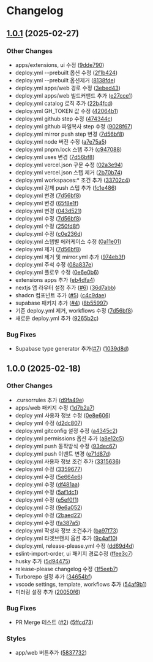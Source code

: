 # Changelog

## [1.0.1](https://github.com/it-diots/it-diots/compare/v1.0.0...v1.0.1) (2025-02-27)


### Other Changes

* apps/extensions, ui 수정 ([9dde790](https://github.com/it-diots/it-diots/commit/9dde790c49f7635f74bb510fbb089536bcabb764))
* deploy.yml --prebuilt 옵션 수정 ([2f1b424](https://github.com/it-diots/it-diots/commit/2f1b424331cc4c1e7d46a9858c2a0429274345a8))
* deploy.yml --prebuilt 옵션제거 ([8138fde](https://github.com/it-diots/it-diots/commit/8138fdecca57dc39d3b4784b1a487ddaa6dfe2d4))
* deploy.yml apps/web 경로 수정 ([3ebed43](https://github.com/it-diots/it-diots/commit/3ebed4387b0de35ff7394555e6f7208772834f61))
* deploy.yml apps/web 빌드커맨드 추가 ([e27cce1](https://github.com/it-diots/it-diots/commit/e27cce101cab1299bfd075aaf8122b852cabf3b8))
* deploy.yml catalog 로직 추가 ([22b4fcd](https://github.com/it-diots/it-diots/commit/22b4fcd5d9cebc85a54d4b17b3c1d268ba3b846e))
* deploy.yml GH_TOKEN 값 수정 ([42064b1](https://github.com/it-diots/it-diots/commit/42064b12184f1d7815fbaa7e55a975296e5de526))
* deploy.yml github step 수정 ([474344c](https://github.com/it-diots/it-diots/commit/474344cd9ca7b54b6660af051fe18f92848c013f))
* deploy.yml github 파일복사 step 수정 ([9028f67](https://github.com/it-diots/it-diots/commit/9028f67ef3e94c6c409ae2b3ce44c4413d2b672f))
* deploy.yml mirror push step 변경 ([7d56bf8](https://github.com/it-diots/it-diots/commit/7d56bf898ba9b989933d411650f184701e2cb242))
* deploy.yml node 버전 수정 ([a7e75a5](https://github.com/it-diots/it-diots/commit/a7e75a5651dacd263337d182e9e8a52ed6640603))
* deploy.yml pnpm.lock 스텝 추가 ([c947088](https://github.com/it-diots/it-diots/commit/c9470886be5e81b681d36cdc600ca286500228f7))
* deploy.yml uses 변경 ([7d56bf8](https://github.com/it-diots/it-diots/commit/7d56bf898ba9b989933d411650f184701e2cb242))
* deploy.yml vercel.json 구문 수정 ([02a3e94](https://github.com/it-diots/it-diots/commit/02a3e946ec0be2e4b282c0f73353e32f0061175f))
* deploy.yml vercel.json 스텝 제거 ([2b70b74](https://github.com/it-diots/it-diots/commit/2b70b749319ba58cb190dcd12714cde42e97fdcf))
* deploy.yml workspaces:* 조건 추가 ([33702c4](https://github.com/it-diots/it-diots/commit/33702c479216809aca9a5265ccb7bf0ee4716bc6))
* deploy.yml 강제 push 스텝 추가 ([fc1e486](https://github.com/it-diots/it-diots/commit/fc1e486301b4d2b0692311a48e03710abae7a520))
* deploy.yml 변경 ([7d56bf8](https://github.com/it-diots/it-diots/commit/7d56bf898ba9b989933d411650f184701e2cb242))
* deploy.yml 변경 ([65f8e1f](https://github.com/it-diots/it-diots/commit/65f8e1fe70822974b468128320675ac4a5b0a8b7))
* deploy.yml 변경 ([043d521](https://github.com/it-diots/it-diots/commit/043d521b5b9e9392bcab98371492c54c9969243c))
* deploy.yml 수정 ([7d56bf8](https://github.com/it-diots/it-diots/commit/7d56bf898ba9b989933d411650f184701e2cb242))
* deploy.yml 수정 ([250fd8f](https://github.com/it-diots/it-diots/commit/250fd8fa3725a3cfe435529a3fae94f072b2261d))
* deploy.yml 수정 ([c0e236d](https://github.com/it-diots/it-diots/commit/c0e236d4d1187f4573737f505bed8e8a1dc66036))
* deploy.yml 스텝별 에러케이스 수정 ([0a11e01](https://github.com/it-diots/it-diots/commit/0a11e0135bbd848ee429720a3f2a775188a8afca))
* deploy.yml 제거 ([7d56bf8](https://github.com/it-diots/it-diots/commit/7d56bf898ba9b989933d411650f184701e2cb242))
* deploy.yml 제거 및 mirror.yml 추가 ([974eb3f](https://github.com/it-diots/it-diots/commit/974eb3f5a28125bb4252142fe8ecd76003867298))
* deploy.yml 주석 수정 ([08a837e](https://github.com/it-diots/it-diots/commit/08a837ec441e3b5575a30c7b15eb12b3a6a6a20a))
* deploy.yml 플로우 수정 ([0e6e0b6](https://github.com/it-diots/it-diots/commit/0e6e0b6e082c31ac88e42c3310a1c9fee301a527))
* extensions apps 추가 ([eb4dfa4](https://github.com/it-diots/it-diots/commit/eb4dfa4292ff60a820b47801ce838569db8e909f))
* nextjs 앱 라우터 설정 추가 ([#6](https://github.com/it-diots/it-diots/issues/6)) ([36d7abb](https://github.com/it-diots/it-diots/commit/36d7abb18a391058184ef5a92ad827c289e5bb65))
* shadcn 컴포넌트 추가 ([#5](https://github.com/it-diots/it-diots/issues/5)) ([c4c9dae](https://github.com/it-diots/it-diots/commit/c4c9dae90a67221d4dab94a40622c33fe36c33a6))
* supabase 패키지 추가 ([#4](https://github.com/it-diots/it-diots/issues/4)) ([8b55997](https://github.com/it-diots/it-diots/commit/8b5599791b8416b1fbf27582bd48aec147101c63))
* 기존 deploy.yml 제거, workflows 수정 ([7d56bf8](https://github.com/it-diots/it-diots/commit/7d56bf898ba9b989933d411650f184701e2cb242))
* 새로운 deploy.yml 추가 ([9265b2c](https://github.com/it-diots/it-diots/commit/9265b2c683e7399ec1b7601e34d46f77a997310d))


### Bug Fixes

* Supabase type generator 추가([#7](https://github.com/it-diots/it-diots/issues/7)) ([1039d8d](https://github.com/it-diots/it-diots/commit/1039d8d4f9140da7b0d7761f3d8e5b4f7ad64e64))

## 1.0.0 (2025-02-18)


### Other Changes

* .cursorrules 추가 ([d9fa49e](https://github.com/it-diots/it-diots/commit/d9fa49e21c744014e95e5f6c51d30074c2ef5f8b))
* apps/web 패키지 수정 ([1d7b2a7](https://github.com/it-diots/it-diots/commit/1d7b2a7c610dd6aec482e027832cbb9b5f17be69))
* deploy yml 사용자 정보 수정 ([0e8e606](https://github.com/it-diots/it-diots/commit/0e8e606bd48d6faa78b52071ac1bcc8c1399f01c))
* deploy yml 수정 ([d2dc807](https://github.com/it-diots/it-diots/commit/d2dc807f627236e273324cd66416700e95df6d7c))
* deploy.yml gitconfig 설정 수정 ([a4345c2](https://github.com/it-diots/it-diots/commit/a4345c28d0524856d00ab4ef11cb890f8f84b72b))
* deploy.yml permissions 옵션 추가 ([a8e12c5](https://github.com/it-diots/it-diots/commit/a8e12c52b19028ea5de1016c36aec1b82f08a60e))
* deploy.yml push 동작방식 수정 ([93dec67](https://github.com/it-diots/it-diots/commit/93dec679ffbf5a812560e233316ab4124f79e7db))
* deploy.yml push 이벤트 변경 ([e71d87d](https://github.com/it-diots/it-diots/commit/e71d87d67f5bf297b8a567f6a9f941b64a13fd0a))
* deploy.yml 사용자 정보 조건 추가 ([3315636](https://github.com/it-diots/it-diots/commit/331563687472f888c2c62741308cd516d514f955))
* deploy.yml 수정 ([3359677](https://github.com/it-diots/it-diots/commit/3359677213fd46393aff4cb60e692be14eb3a799))
* deploy.yml 수정 ([5e664e6](https://github.com/it-diots/it-diots/commit/5e664e6e34a2b066dbfa609e19a4dffd6770fd21))
* deploy.yml 수정 ([df481aa](https://github.com/it-diots/it-diots/commit/df481aafe618b3dae38fd45ba8c84e301444b568))
* deploy.yml 수정 ([5af1dc1](https://github.com/it-diots/it-diots/commit/5af1dc11955418f23b3d1ddec25aef35729e52e9))
* deploy.yml 수정 ([e5ef0f1](https://github.com/it-diots/it-diots/commit/e5ef0f1923d5cfeabf6d8b9c369c4249418d1c5d))
* deploy.yml 수정 ([9e6a052](https://github.com/it-diots/it-diots/commit/9e6a052e2ee94163b055d297654b46d3163bce81))
* deploy.yml 수정 ([2baed22](https://github.com/it-diots/it-diots/commit/2baed2244a22478c8da968ff4f27a1279257b661))
* deploy.yml 수정 ([fa387a5](https://github.com/it-diots/it-diots/commit/fa387a5f4af2eb530a826de7a110baa0cb606d65))
* deploy.yml 작성자 정보 조건추가 ([ba97f73](https://github.com/it-diots/it-diots/commit/ba97f737078dc5ea17b6c5b6f835c9a287dce5da))
* deploy.yml 타겟브랜치 옵션 추가 ([9c4af10](https://github.com/it-diots/it-diots/commit/9c4af10104f5f5f8d7c89c34c328a89523827f2b))
* deploy.yml, release-please.yml 수정 ([dd69d4d](https://github.com/it-diots/it-diots/commit/dd69d4d9a64ef8154196db4f45c20194912beb6f))
* eslint-import-order, ui 패키지 경로수정 ([ffee3c7](https://github.com/it-diots/it-diots/commit/ffee3c7f0fab1a782b5229b174849a797502e681))
* husky 추가 ([5d94475](https://github.com/it-diots/it-diots/commit/5d94475e5b5e5287c9f15244bc15742675834d56))
* release-please changelog 수정 ([1f5eeb7](https://github.com/it-diots/it-diots/commit/1f5eeb7388e999a78230554923592ece01e8b505))
* Turborepo 설정 추가 ([34654bf](https://github.com/it-diots/it-diots/commit/34654bfa1ca361b1a315198ef00f06f34a290f2c))
* vscode settings, template, workflows 추가 ([54af9b1](https://github.com/it-diots/it-diots/commit/54af9b1078de32d6b27a4c04079638bc69635271))
* 미러링 설정 추가 ([20050f6](https://github.com/it-diots/it-diots/commit/20050f6efc21fc0b5bed2b357ba3f3700c673172))


### Bug Fixes

* PR Merge 테스트 ([#2](https://github.com/it-diots/it-diots/issues/2)) ([5ffcd73](https://github.com/it-diots/it-diots/commit/5ffcd738a408bdf5ae4980aa83d9434e027b5fb3))


### Styles

* app/web 버튼추가 ([5837732](https://github.com/it-diots/it-diots/commit/58377322bd476209bdc6926ff3ea8140d56eb171))
